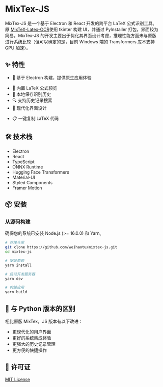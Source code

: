 # MixTex-JS

MixTex-JS 是一个基于 Electron 和 React 开发的跨平台 LaTeX 公式识别工具。原 [MixTeX-Latex-OCR](https://github.com/RQLuo/MixTeX-Latex-OCR)使用 tkinter 构建 UI，并通过 PyInstaller 打包，界面较为简易。MixTex-JS 的开发主要出于优化其界面设计考虑，推理性能方面未与原版进行系统比较（但可以确定的是，目前 Windows 端的 Transformers 库不支持 GPU 加速）。

## ✨ 特性

- 🚀 基于 Electron 构建，提供原生应用体验
<!-- - 🎯 支持快捷键触发截图识别 -->
- 📝 内置 LaTeX 公式预览
- 💾 本地保存识别历史
- 🔍 支持历史记录搜索
- 🎨 现代化界面设计
<!-- - 🌈 支持自定义主题
- 📊 支持调试视图
- 🔄 支持快速重试识别 -->
- 📋 一键复制 LaTeX 代码

## 🛠️ 技术栈

- Electron
- React
- TypeScript
- ONNX Runtime
- Hugging Face Transformers
- Material-UI
- Styled Components
- Framer Motion

## 📦 安装

<!-- ### 从发布版本安装

1. 访问 [Releases](https://github.com/yourusername/mixtex-js/releases) 页面
2. 下载适用于您操作系统的安装包
3. 运行安装程序 -->

### 从源码构建

确保您的系统已安装 Node.js (>= 16.0.0) 和 Yarn。

```bash
# 克隆仓库
git clone https://github.com/weihaotu/mixtex-js.git
cd mixtex-js

# 安装依赖
yarn install

# 启动开发服务器
yarn dev

# 构建应用
yarn build
```

<!-- ## 🚀 使用方法

1. 启动应用后，它会在系统托盘中运行
2. 使用快捷键（默认为 `Ctrl+Shift+X`）或点击托盘图标来启动截图
3. 选择包含数学公式的区域
4. 等待识别完成，结果会自动显示在主窗口中
5. 点击复制按钮即可获取 LaTeX 代码 -->

## 🔄 与 Python 版本的区别

相比原版 MixTex，JS 版本有以下改进：

- 更现代化的用户界面
- 更好的系统集成体验
- 更强大的历史记录管理
- 更方便的快捷操作

## 📄 许可证

[MIT License](LICENSE)
